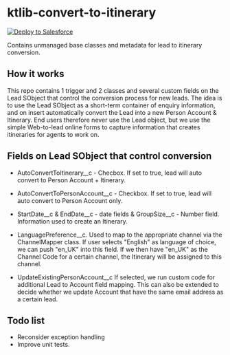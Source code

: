 # ktlib-convert-to-itinerary

[![Deploy to Salesforce](https://raw.githubusercontent.com/afawcett/githubsfdeploy/master/src/main/webapp/resources/img/deploy.png)](https://githubsfdeploy.herokuapp.com?owner=Kpatio&repo=ktlib-convert-to-itinerary)

Contains unmanaged base classes and metadata for lead to itinerary conversion.

## How it works
This repo contains 1 trigger and 2 classes and several custom fields on the Lead SObject that control the conversion process for new leads.
The idea is to use the Lead SObject as a short-term container of enquiry information, and on insert automatically convert the Lead into a new Person Account & Itinerary.
End users therefore never use the Lead object, but we use the simple Web-to-lead online forms to capture information that creates itineraries for agents to work on.

## Fields on Lead SObject that control conversion
 * AutoConvertToItinerary__c - Checbox. If set to true, lead will auto convert to Person Account + Itinerary.

 * AutoConvertToPersonAccount__c - Checkbox. If set to true, lead will auto convert to Person Account only.

 * StartDate__c & EndDate__c - date fields & GroupSize__c - Number field. Information used to create an Itinerary.

 * LanguagePreference__c. Used to map to the appropriate channel via the ChannelMapper class. If user selects "English" as language of choice, we can push "en_UK" into this field. If we then have "en_UK" as the Channel Code for a certain channel, the Itinerary will be assigned to this channel.

 * UpdateExistingPersonAccount__c
 If selected, we run custom code for additional Lead to Account field mapping. This can also be extended to decide whether we update Account that have the same email address as a certain lead.

## Todo list
* Reconsider exception handling
* Improve unit tests.
